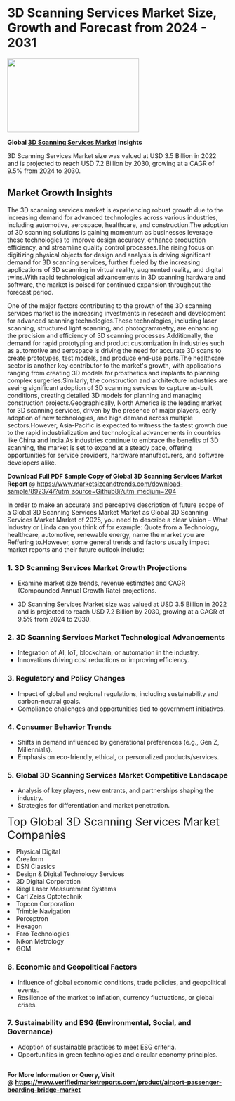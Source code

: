 <H1>3D Scanning Services Market Size, Growth and Forecast from 2024 - 2031</H1><img class="aligncenter size-medium wp-image-584254" src="https://thirdeyenews.in/wp-content/uploads/2024/09/Global-Market-Research-300x168.jpeg" alt="" width="300" height="168" /><p><strong>Global&nbsp;<a href="https://www.marketsizeandtrends.com/download-sample/892374/?utm_source=Github8j?utm_medium=204">3D Scanning Services Market</a> Insights</strong></p><p>3D Scanning Services Market size was valued at USD 3.5 Billion in 2022 and is projected to reach USD 7.2 Billion by 2030, growing at a CAGR of 9.5% from 2024 to 2030.</p><p><h2>Market Growth Insights</h2> <p>The 3D scanning services market is experiencing robust growth due to the increasing demand for advanced technologies across various industries, including automotive, aerospace, healthcare, and construction.The adoption of 3D scanning solutions is gaining momentum as businesses leverage these technologies to improve design accuracy, enhance production efficiency, and streamline quality control processes.The rising focus on digitizing physical objects for design and analysis is driving significant demand for 3D scanning services, further fueled by the increasing applications of 3D scanning in virtual reality, augmented reality, and digital twins.With rapid technological advancements in 3D scanning hardware and software, the market is poised for continued expansion throughout the forecast period.</p> <p>One of the major factors contributing to the growth of the 3D scanning services market is the increasing investments in research and development for advanced scanning technologies.These technologies, including laser scanning, structured light scanning, and photogrammetry, are enhancing the precision and efficiency of 3D scanning processes.Additionally, the demand for rapid prototyping and product customization in industries such as automotive and aerospace is driving the need for accurate 3D scans to create prototypes, test models, and produce end-use parts.The healthcare sector is another key contributor to the market's growth, with applications ranging from creating 3D models for prosthetics and implants to planning complex surgeries.Similarly, the construction and architecture industries are seeing significant adoption of 3D scanning services to capture as-built conditions, creating detailed 3D models for planning and managing construction projects.Geographically, North America is the leading market for 3D scanning services, driven by the presence of major players, early adoption of new technologies, and high demand across multiple sectors.However, Asia-Pacific is expected to witness the fastest growth due to the rapid industrialization and technological advancements in countries like China and India.As industries continue to embrace the benefits of 3D scanning, the market is set to expand at a steady pace, offering opportunities for service providers, hardware manufacturers, and software developers alike.</p> <p><span class=""><strong>Download Full PDF Sample Copy of Global 3D Scanning Services Market Report</strong> @ <a href="https://www.marketsizeandtrends.com/download-sample/892374/?utm_source=Github8j?utm_medium=204" target="_blank">https://www.marketsizeandtrends.com/download-sample/892374/?utm_source=Github8j?utm_medium=204</a></span></p><p>In order to make an accurate and perceptive description of future scope of a Global&nbsp;3D Scanning Services Market Market as Global&nbsp;3D Scanning Services Market Market of 2025, you need to describe a clear Vision &ndash; What Industry or Linda can you think of for example: Quote from a Technology, healthcare, automotive, renewable energy, name the market you are Reffering to.However, some general trends and factors usually impact market reports and their future outlook include:</p><h3>1.&nbsp;<strong>3D Scanning Services Market Growth Projections</strong></h3><ul><li>Examine market size trends, revenue estimates and CAGR (Compounded Annual Growth Rate) projections.</li><li><p>3D Scanning Services Market size was valued at USD 3.5 Billion in 2022 and is projected to reach USD 7.2 Billion by 2030, growing at a CAGR of 9.5% from 2024 to 2030.</p></li></ul><h3>2.&nbsp;<strong>3D Scanning Services Market Technological Advancements</strong></h3><ul><li>Integration of AI, IoT, blockchain, or automation in the industry.</li><li>Innovations driving cost reductions or improving efficiency.</li></ul><h3>3.&nbsp;<strong>Regulatory and Policy Changes</strong></h3><ul><li>Impact of global and regional regulations, including sustainability and carbon-neutral goals.</li><li>Compliance challenges and opportunities tied to government initiatives.</li></ul><h3>4.&nbsp;<strong>Consumer Behavior Trends</strong></h3><ul><li>Shifts in demand influenced by generational preferences (e.g., Gen Z, Millennials).</li><li>Emphasis on eco-friendly, ethical, or personalized products/services.</li></ul><h3>5.&nbsp;<strong>Global 3D Scanning Services Market Competitive Landscape</strong></h3><ul><li>Analysis of key players, new entrants, and partnerships shaping the industry.</li><li>Strategies for differentiation and market penetration.</li></ul><p data-pm-slice="1 1 []"><span style="color: inherit; font-family: inherit; font-size: 25px;">Top Global 3D Scanning Services Market Companies</span></p><div class="" data-test-id=""><p><li>Physical Digital</li><li> Creaform</li><li> DSN Classics</li><li> Design & Digital Technology Services</li><li> 3D Digital Corporation</li><li> Riegl Laser Measurement Systems</li><li> Carl Zeiss Optotechnik</li><li> Topcon Corporation</li><li> Trimble Navigation</li><li> Perceptron</li><li> Hexagon</li><li> Faro Technologies</li><li> Nikon Metrology</li><li> GOM</li></p></div><h3>6.&nbsp;<strong>Economic and Geopolitical Factors</strong></h3><ul><li>Influence of global economic conditions, trade policies, and geopolitical events.</li><li>Resilience of the market to inflation, currency fluctuations, or global crises.</li></ul><h3>7.&nbsp;<strong>Sustainability and ESG (Environmental, Social, and Governance)</strong></h3><ul><li>Adoption of sustainable practices to meet ESG criteria.</li><li>Opportunities in green technologies and circular economy principles.</li></ul><h2><strong style="font-size: 14px;">For More Information or Query, Visit @&nbsp;</strong><a style="background-color: #ffffff; font-size: 14px;" href="https://www.marketsizeandtrends.com/report/3d-scanning-services-market/" target="_blank">https://www.verifiedmarketreports.com/product/airport-passenger-boarding-bridge-market</a></h2>